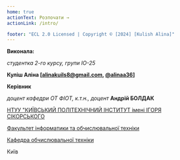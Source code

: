 ```yaml
---
home: true
actionText: Розпочати →
actionLink: /intro/

footer: "ECL 2.0 Licensed | Copyright © [2024] [Kulish Alina]"
---
```



**Виконала:**

*студентка 2-го курсу, групи IO-25*

**Куліш Аліна [alinakuils8@gmail.com, <a href="https://t.me/Hghhujh" target="_blank">@alinaa36</a>]**


**Керівник**

*доцент кафедри ОТ ФІОТ, к.т.н., доцент*<span padding-right:5em></span> **Андрій БОЛДАК**

[НТУУ "КИЇВСЬКИЙ ПОЛІТЕХНІЧНИЙ ІНСТИТУТ імені ІГОРЯ СІКОРСЬКОГО](https://kpi.ua/)

[Факультет інформатики та обчислювальної техніки](https://fiot.kpi.ua/)

[Кафедра обчислювальної техніки](https://comsys.kpi.ua/)

Київ
